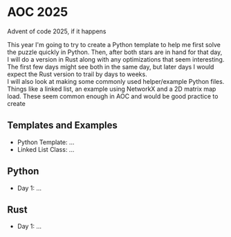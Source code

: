 # AOC 2025
Advent of code 2025, if it happens

This year I'm going to try to create a Python template to help me first solve the puzzle quickly in Python. Then, after both stars are in hand for that day, I will do a version in Rust along with any optimizations that seem interesting. The first few days might see both in the same day, but later days I would expect the Rust version to trail by days to weeks.  
I will also look at making some commonly used helper/example Python files. Things like a linked list, an example using NetworkX and a 2D matrix map load. These seem common enough in AOC and would be good practice to create

## Templates and Examples
* Python Template: ...
* Linked List Class: ...

## Python
* Day 1: ...


## Rust
* Day 1: ...

